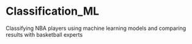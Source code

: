 # Classification_ML
Classifying NBA players using machine learning models and comparing results with basketball experts
